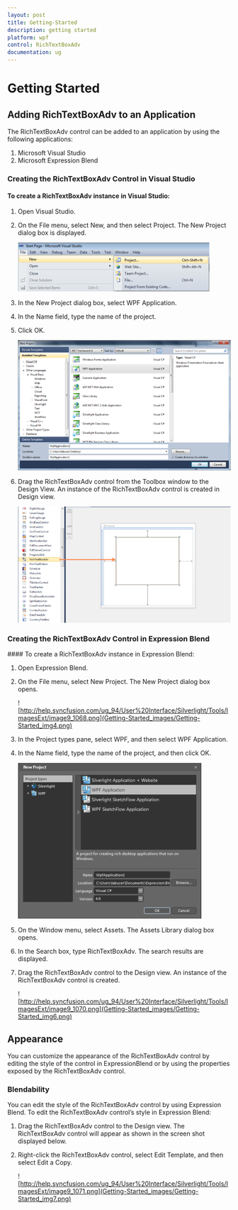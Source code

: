 ```yaml
---
layout: post
title: Getting-Started
description: getting started
platform: wpf
control: RichTextBoxAdv
documentation: ug
---
```


# Getting Started

## Adding RichTextBoxAdv to an Application 

The RichTextBoxAdv control can be added to an application by using the following applications:

1. Microsoft Visual Studio
2. Microsoft Expression Blend



### Creating the RichTextBoxAdv Control in Visual Studio

#### To create a RichTextBoxAdv instance in Visual Studio:

1. Open Visual Studio.    
  
2. On the File menu, select New, and then select Project. The New Project dialog box is displayed.   
        
   ![](Getting-Started_images/Getting-Started_img1.png)         
  
3. In the New Project dialog box, select WPF Application. 
                        
4. In the Name field, type the name of the project.  
                            
5. Click OK. 

   ![](Getting-Started_images/Getting-Started_img2.png)

6. Drag the RichTextBoxAdv control from the Toolbox window to the Design View. An instance of the RichTextBoxAdv control is created in Design view.     

   ![](Getting-Started_images/Getting-Started_img3.png)


### Creating the RichTextBoxAdv Control in Expression Blend

#### To create a RichTextBoxAdv instance in Expression Blend:

1. Open Expression Blend.    

2. On the File menu, select New Project. The New Project dialog box opens.         
   
   ![http://help.syncfusion.com/ug_94/User%20Interface/Silverlight/Tools/ImagesExt/image9_1068.png](Getting-Started_images/Getting-Started_img4.png)

3. In the Project types pane, select WPF, and then select WPF Application.   
      
4. In the Name field, type the name of the project, and then click OK.             

   ![](Getting-Started_images/Getting-Started_img5.png)    

5. On the Window menu, select Assets. The Assets Library dialog box opens.  
                     
6. In the Search box, type RichTextBoxAdv. The search results are displayed.
                    
7. Drag the RichTextBoxAdv control to the Design view. An instance of the RichTextBoxAdv control is created.                   

   ![http://help.syncfusion.com/ug_94/User%20Interface/Silverlight/Tools/ImagesExt/image9_1070.png](Getting-Started_images/Getting-Started_img6.png)

## Appearance

You can customize the appearance of the RichTextBoxAdv control by editing the style of the control in ExpressionBlend or by using the properties exposed by the RichTextBoxAdv control.

### Blendability

You can edit the style of the RichTextBoxAdv control by using Expression Blend. To edit the RichTextBoxAdv control’s style in Expression Blend:

1. Drag the RichTextBoxAdv control to the Design view. The RichTextBoxAdv control will appear as shown in the screen shot displayed below.                 

2. Right-click the RichTextBoxAdv control, select Edit Template, and then select Edit a Copy.          

   ![http://help.syncfusion.com/ug_94/User%20Interface/Silverlight/Tools/ImagesExt/image9_1071.png](Getting-Started_images/Getting-Started_img7.png)
